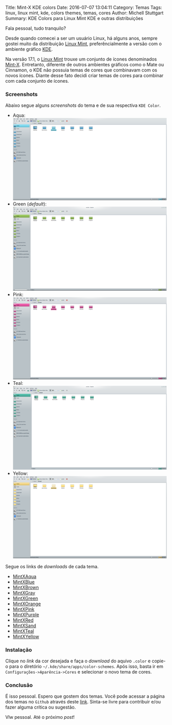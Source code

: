 Title: Mint-X KDE colors
Date: 2016-07-07 13:04:11
Category: Temas
Tags: linux, linux mint, kde, colors themes, temas, cores
Author: Michell Stuttgart
Summary: KDE Colors para Linux Mint KDE e outras distribuições

Fala pessoal, tudo tranquilo?

Desde quando comecei a ser um usuário Linux, há alguns anos, sempre gostei muito da distribuição [Linux Mint](http://www.linuxmint.com.br), preferêncialmente a versão com o ambiente gráfico [KDE](https://pt.wikipedia.org/wiki/KDE).

Na versão 17.1, o [Linux Mint](http://www.linuxmint.com.br) trouxe um conjunto de ícones denominados [Mint-X](https://www.gnome-look.org/content/show.php/Mint+X+Colors+Icon+Theme?content=165531). Entretanto, diferente de outros ambientes gráficos como o Mate ou Cinnamon, o KDE não possuia temas de cores que combinavam com os novos ícones. Diante desse fato decidi criar temas de cores para combinar com cada conjunto de ícones.

### Screenshots

Abaixo segue alguns *screenshots* do tema e de sua respectiva `KDE Color`.

* Aqua: ![](images/mstuttgart/kde-colors/aqua.png)
* Green (*default*): ![](images/mstuttgart/kde-colors/green.png)
* Pink: ![](images/mstuttgart/kde-colors/pink.png)
* Teal: ![](images/mstuttgart/kde-colors/teal.png)
* Yellow: ![](images/mstuttgart/kde-colors/yellow.png)

Segue os links de *downloads* de cada tema.


* [MintXAqua](https://www.kde-look.org/content/show.php/Mint-X+Aqua?content=176092)
* [MintXBlue](http://kde-look.org/content/show.php/Mint-X+Blue?content=176093)
* [MintXBrown](http://kde-look.org/content/show.php/Mint-X+Brown?content=176094)
* [MintXGray](http://kde-look.org/content/show.php/Mint-X+Gray?content=176095)
* [MintXGreen](http://kde-look.org/content/show.php/Mint-X+Green?content=176096)
* [MintXOrange](http://kde-look.org/content/show.php/Mint-X+Orange?content=176097)
* [MintXPink](http://kde-look.org/content/show.php/Mint-X+Pink?content=176098)
* [MintXPurple](http://kde-look.org/content/show.php/Mint-X+Purple?content=176099)
* [MintXRed](http://kde-look.org/content/show.php/Mint-X+Red?content=176100)
* [MintXSand](http://kde-look.org/content/show.php/Mint-X+Sand?content=176101)
* [MintXTeal](http://kde-look.org/content/show.php/Mint-X+Teal?content=176103)
* [MintXYellow](http://kde-look.org/content/show.php/Mint-X+Yellow?content=176104)

### Instalação

Clique no *link* da cor desejada e faça o *download* do aquivo `.color` e copie-o para o diretório `~/.kde/share/apps/color-schemes`. Após isso, basta ir em `Configurações->Aparência->Cores` e selecionar o novo tema de cores.

### Conclusão

É isso pessoal. Espero que gostem dos temas. Você pode acessar a página dos temas no `Github` através deste [link](https://github.com/mstuttgart/mint-x-kde-colors). Sinta-se livre para contribuir e/ou fazer alguma crítica ou sugestão.

Vlw pessoal. Até o próximo *post*!